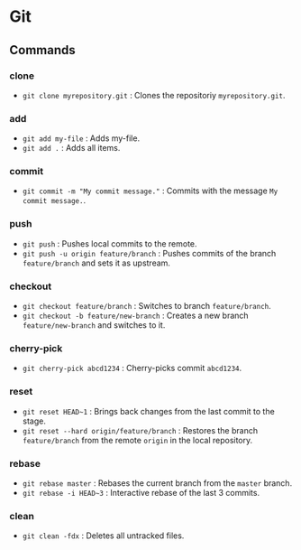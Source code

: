 # Git

## Commands

### clone

- `git clone myrepository.git` : Clones the repositoriy `myrepository.git`.

### add

- `git add my-file` : Adds my-file.
- `git add .` : Adds all items.

### commit

- `git commit -m "My commit message."` : Commits with the message `My commit message.`.

### push

- `git push` : Pushes local commits to the remote.
- `git push -u origin feature/branch` : Pushes commits of the branch `feature/branch` and sets it as upstream.

### checkout

- `git checkout feature/branch` : Switches to branch `feature/branch`.
- `git checkout -b feature/new-branch` : Creates a new branch `feature/new-branch` and switches to it.

### cherry-pick

- `git cherry-pick abcd1234` : Cherry-picks commit `abcd1234`.

### reset

- `git reset HEAD~1` : Brings back changes from the last commit to the stage.
- `git reset --hard origin/feature/branch` : Restores the branch `feature/branch` from the remote `origin` in the local repository.

### rebase

- `git rebase master` : Rebases the current branch from the `master` branch.
- `git rebase -i HEAD~3` : Interactive rebase of the last 3 commits.

### clean

- `git clean -fdx` : Deletes all untracked files.